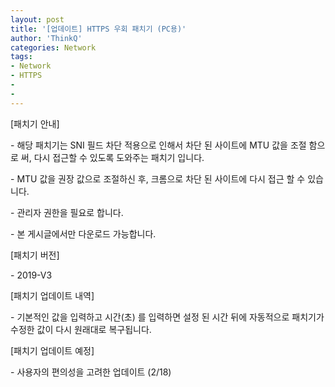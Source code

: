 ```yaml
---
layout: post
title: '[업데이트] HTTPS 우회 패치기 (PC용)'
author: 'ThinkQ'
categories: Network
tags:
- Network
- HTTPS
-
-
---
```



<script> location.href='https://cafe.naver.com/develoid/851494' ; </script>

<p>[패치기 안내]</p>
<p>- 해당 패치기는 SNI 필드 차단 적용으로 인해서 차단 된 사이트에 MTU 값을 조절 함으로 써, 다시 접근할 수 있도록 도와주는 패치기 입니다.</p>
<p>- MTU 값을 권장 값으로 조절하신 후, 크롬으로 차단 된 사이트에 다시 접근 할 수 있습니다.</p>
<p>- 관리자 권한을 필요로 합니다.</p>
<p>- 본 게시글에서만 다운로드 가능합니다.</p>
<p></p>
<p>[패치기 버전]</p>
<p>- 2019-V3</p>
<p>[패치기 업데이트 내역]</p>
<p>- 기본적인 값을 입력하고 시간(초) 를 입력하면 설정 된 시간 뒤에 자동적으로 패치기가 수정한 값이 다시 원래대로 복구됩니다.</p>
<p>[패치기 업데이트 예정]</p>
<p>- 사용자의 편의성을 고려한 업데이트 (2/18)</p>
<p></p>

